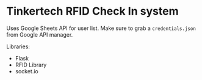 # Tinkertech RFID Check In system

Uses Google Sheets API for user list. Make sure to grab a `credentials.json` from Google API manager.

Libraries:
 - Flask
 - RFID Library
 - socket.io

